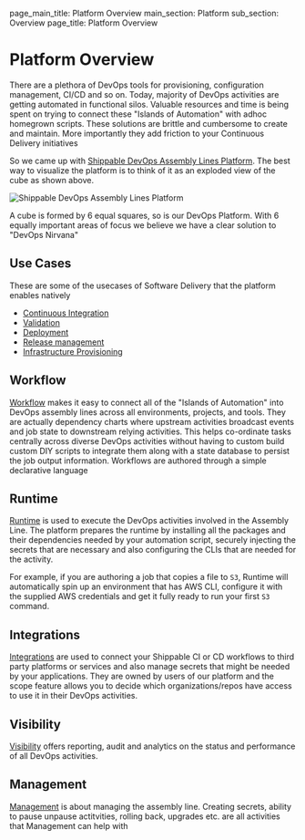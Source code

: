 page_main_title: Platform Overview
main_section: Platform
sub_section: Overview
page_title: Platform Overview

# Platform Overview
There are a plethora of DevOps tools for provisioning, configuration management, CI/CD and so on. Today, majority of DevOps activities are getting automated in functional silos. Valuable resources and time is being spent on trying to connect these "Islands of Automation" with adhoc homegrown scripts. These solutions are brittle and cumbersome to create and maintain. More importantly they add friction to your Continuous Delivery initiatives

So we came up with [Shippable DevOps Assembly Lines Platform](https://www.shippable.com/devops-assembly-lines.html). The best way to visualize the platform is to think of it as an exploded view of the cube as shown above.  

<img src="/images/platform/assembly-lines.jpg" alt="Shippable DevOps Assembly Lines Platform">

A cube is formed by 6 equal squares, so is our DevOps Platform.  With 6 equally important areas of focus we believe we have a clear solution to "DevOps Nirvana"

## Use Cases
These are some of the usecases of Software Delivery that the platform enables natively

* [Continuous Integration](/ci/why-continuous-integration/)
* [Validation](/validate/devops-validate/)
* [Deployment](/deploy/why-deploy/)
* [Release management](/release/devops-release-management/)
* [Infrastructure Provisioning](/provision/why-infrastructure-provisioning/)

## Workflow

[Workflow](workflow/overview) makes it easy to connect all of the "Islands of Automation" into DevOps assembly lines across all environments, projects, and tools. They are actually dependency charts where upstream activities broadcast events and job state to downstream relying activities. This helps co-ordinate tasks centrally across diverse DevOps activities without having to custom build custom DIY scripts to integrate them along with a state database to persist the job output information. Workflows are authored through a simple declarative language

## Runtime
[Runtime](/platform/runtime/overview/) is used to execute the DevOps activities involved in the Assembly Line. The platform prepares the runtime by installing all the packages and their dependencies needed by your automation script, securely injecting the secrets that are necessary and also configuring the CLIs that are needed for the activity. 

For example, if you are authoring a job that copies a file to `S3`, Runtime will automatically spin up an environment that has AWS CLI, configure it with the supplied AWS credentials and get it fully ready to run your first `S3` command.  

## Integrations
[Integrations](/platform/integration/overview) are used to connect your Shippable CI or CD workflows to third party platforms or services and also manage secrets that might be needed by your applications. They are owned by users of our platform and the scope feature allows you to decide which organizations/repos have access to use it in their DevOps activities. 

## Visibility
[Visibility](/platform/visibility/overview) offers reporting, audit and analytics on the status and performance of all DevOps activities.

## Management
[Management](/platform/management/overview) is about managing the assembly line. Creating secrets, ability to pause unpause actitvities, rolling back, upgrades etc. are all activities that Management can help with
